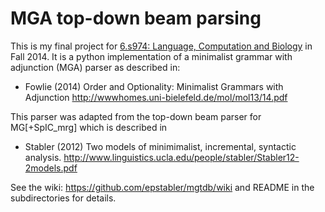 MGA top-down beam parsing
========================

This is my final project for [6.s974: Language, Computation and Biology](http://www.eecs.mit.edu/academics-admissions/academic-information/subject-updates-ft-2014/6s974) in Fall 2014.  It is a python implementation of a minimalist grammar with adjunction (MGA) parser as described in:

- Fowlie (2014) Order and Optionality: Minimalist Grammars with Adjunction
http://wwwhomes.uni-bielefeld.de/mol/mol13/14.pdf

This parser was adapted from the top-down beam parser for MG[+SpIC_mrg] which is described in 

- Stabler (2012) Two models of minimimalist, incremental, syntactic analysis.
http://www.linguistics.ucla.edu/people/stabler/Stabler12-2models.pdf

See the wiki:  https://github.com/epstabler/mgtdb/wiki
and README in the subdirectories for details.
